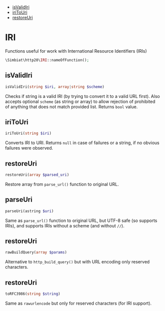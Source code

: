 - [isValidIri](#isvalidiri)
- [iriToUri](#iritouri)
- [restoreUri](#restoreuri)

# IRI

Functions useful for work with International Resource Identifiers (IRIs)

```php
\Simbiat\http20\IRI::nameOfFunction();
```

## isValidIri

```php
isValidIri(string $iri, array|string $scheme)
```

Checks if string is a valid IRI (by trying to convert it to a valid URL first). Also accepts optional `scheme` (as string or array) to allow rejection of prohibited of anything that does not match provided list. Returns `bool` value.

## iriToUri

```php
iriToUri(string $iri)
```

Converts IRI to URI. Returns `null` in case of failures or a string, if no obvious failures were observed.

## restoreUri

```php
restoreUri(array $parsed_uri)
```

Restore array from `parse_url()` function to original URL.

## parseUri

```php
parseUri(astring $uri)
```

Same as `parse_url()` function to original URL, but UTF-8 safe (so supports IRIs), and supports IRIs without a scheme (and without `//`).

## restoreUri

```php
rawBuildQuery(array $params)
```

Alternative to `http_build_query()` but with URL encoding only reserved characters.

## restoreUri

```php
toRFC3986(string $string)
```

Same as `rawurlencode` but only for reserved characters (for IRI support).